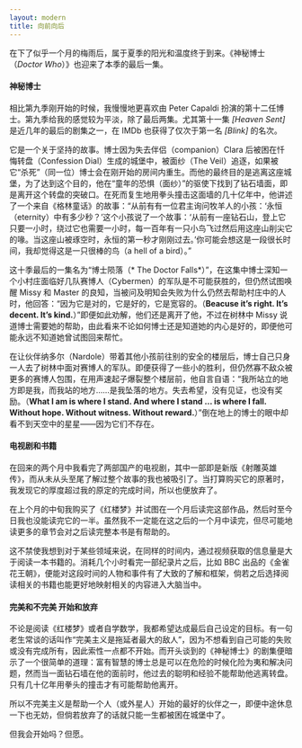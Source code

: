 ```yaml
---
layout: modern
title: 向前向后
---
```


在下了似乎一个月的梅雨后，属于夏季的阳光和温度终于到来。《神秘博士（*Doctor Who*）》也迎来了本季的最后一集。

#### 神秘博士

相比第九季刚开始的时候，我慢慢地更喜欢由 Peter Capaldi 扮演的第十二任博士。第九季给我的感觉较为平淡，除了最后两集。尤其第十一集 *[Heaven Sent]* 是近几年的最后的剧集之一，在 IMDb 也获得了仅次于第一名 *[Blink]* 的名次。

它是一个关于坚持的故事。博士因为失去伴侣（companion）Clara 后被困在忏悔转盘（Confession Dial）生成的城堡中，被面纱（The Veil）追逐，如果被它“杀死”（同一位）博士会在刚开始的房间内重生。而他的最终目的是逃离这座城堡，为了达到这个目的，他在“童年的恐惧（面纱）”的驱使下找到了钻石墙面，即是离开这个转盘的突破口。在死而复生地用拳头撞击这面墙的几十亿年中，他讲述了一个来自《格林童话》的故事：“从前有有一位君主询问牧羊人的小孩：‘永恒（eternity）中有多少秒？’这个小孩说了一个故事：‘从前有一座钻石山，登上它只要一小时，绕过它也需要一小时，每一百年有一只小鸟飞过然后用这座山削尖它的喙。当这座山被琢空时，永恒的第一秒才刚刚过去。’你可能会想这是一段很长时间，我却觉得这是一只很棒的鸟（a hell of a bird）。”

这十季最后的一集名为“博士陨落（* The Doctor Falls*）”，在这集中博士深知一个小村庄面临好几队赛博人（Cybermen）的军队是不可能获胜的，但仍然试图唤醒 Missy 和 Master 的良知，当被问及明知会失败为什么仍然去帮助村庄中的人时，他回答：“因为它是对的，它是好的，它是宽容的。（**Beacuse it’s right. It’s decent. It’s kind.**）”即便如此劝解，他们还是离开了他，不过在树林中 Missy 说道博士需要她的帮助，由此看来不论如何博士还是知道她的内心是好的，即便他可能永远不知道她曾试图回来帮忙。

在让伙伴纳多尔（Nardole）带着其他小孩前往别的安全的楼层后，博士自己只身一人去了树林中面对赛博人的军队。即便获得了一些小的胜利，但仍然寡不敌众被更多的赛博人包围，在用声速起子爆裂整个楼层前，他自言自语：“我所站立的地方即是我，而我站的地方……是我坠落的地方。失去希望，没有见证，也没有奖励。（**What I am is where I stand. And where I stand … is where I fall. Without hope. Without witness. Without reward.**）”倒在地上的博士的眼中却看不到天空中的星星——因为它们不存在。

#### 电视剧和书籍

在回来的两个月中我看完了两部国产的电视剧，其中一部即是新版《射雕英雄传》，而从未从头至尾了解过整个故事的我也被吸引了。当打算购买它的原著时，我发现它的厚度超过我的原定的完成时间，所以也便放弃了。

在上个月的中旬我购买了《红楼梦》并试图在一个月后读完这部作品，然后时至今日我也没能读完它的一半。虽然我不一定能在这之后的一个月中读完，但尽可能地读更多的章节会对之后读完整本书是有帮助的。

这不禁使我想到对于某些领域来说，在同样的时间内，通过视频获取的信息量是大于阅读一本书籍的。消耗几个小时看完一部纪录片之后，比如 BBC 出品的《金雀花王朝》，便能对这段时间的人物和事件有了大致的了解和框架，倘若之后选择阅读相关的书籍也能更好地映射相关的内容进入大脑当中。

#### 完美和不完美 开始和放弃

不论是阅读《红楼梦》或者自学数学，我都希望达成最后自己设定的目标。有一句老生常谈的话叫作“完美主义是拖延者最大的敌人”，因为不想看到自己可能的失败或没有完成所有，因此索性一点都不开始。而开头谈到的《神秘博士》的剧集便暗示了一个很简单的道理：富有智慧的博士总是可以在危险的时候化险为夷和解决问题，然而当一面钻石墙在他的面前时，他过去的聪明和经验不能帮助他逃离转盘。只有几十亿年用拳头的撞击才有可能帮助他离开。

所以不完美主义是帮助一个人（或外星人）开始的最好的伙伴之一，即便中途休息一下也无妨，但倘若放弃了的话就只能一生都被困在城堡中了。

但我会开始吗？但愿。